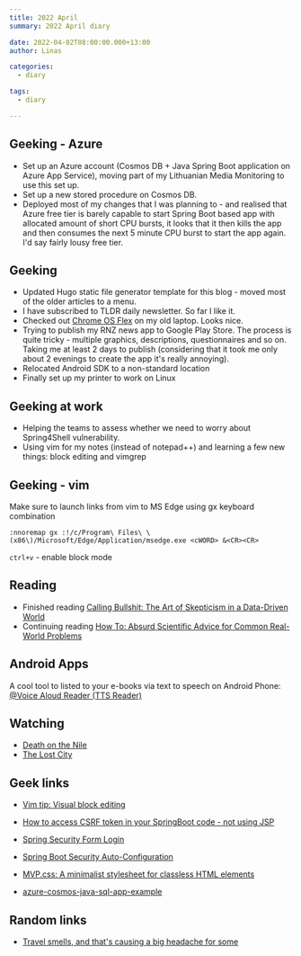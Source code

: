 ```yaml
---
title: 2022 April
summary: 2022 April diary

date: 2022-04-02T08:00:00.000+13:00
author: Linas

categories:
  - diary

tags:
  - diary

---
```


## Geeking - Azure

* Set up an Azure account (Cosmos DB + Java Spring Boot application on Azure App Service), moving part of my Lithuanian Media Monitoring to use this set up.
* Set up a new stored procedure on Cosmos DB.
* Deployed most of my changes that I was planning to - and realised that Azure free tier is barely capable to start Spring Boot based app with allocated amount of short CPU bursts, it looks that it then kills the app and then consumes the next 5 minute CPU burst to start the app again. I'd say fairly lousy free tier.

## Geeking

* Updated Hugo static file generator template for this blog - moved most of the older articles to a menu.
* I have subscribed to TLDR  daily newsletter. So far I like it.
* Checked out [Chrome OS Flex](https://gizmodo.com/how-to-save-old-laptop-install-chrome-os-flex-chromeboo-1848714108) on my old laptop. Looks nice.
* Trying to publish my RNZ news app to Google Play Store. The process is quite tricky - multiple graphics, descriptions, questionnaires and so on. Taking me at least 2 days to publish (considering that it took me only about 2 evenings to create the app it's really annoying).
* Relocated Android SDK to a non-standard location
* Finally set up my printer to work on Linux

## Geeking at work

* Helping the teams to assess whether we need to worry about Spring4Shell vulnerability.
* Using vim for my notes (instead of notepad++) and learning a few new things: block editing and vimgrep

## Geeking - vim

Make sure to launch links from vim to MS Edge using gx keyboard combination
```
:nnoremap gx :!/c/Program\ Files\ \(x86\)/Microsoft/Edge/Application/msedge.exe <cWORD> &<CR><CR>
```

`ctrl+v` - enable block mode

## Reading

* Finished reading [Calling Bullshit: The Art of Skepticism in a Data-Driven World](https://www.goodreads.com/book/show/48889983-calling-bullshit)
* Continuing reading [How To: Absurd Scientific Advice for Common Real-World Problems](https://www.goodreads.com/book/show/43852758-how-to)

## Android Apps

A cool tool to listed to your e-books via text to speech on Android Phone: [@Voice Aloud Reader (TTS Reader)](https://play.google.com/store/apps/details?id=com.hyperionics.avar&gl=US)

## Watching

* [Death on the Nile](https://www.imdb.com/title/tt7657566/)
* [The Lost City](https://m.imdb.com/title/tt13320622/)

## Geek links

* [Vim tip: Visual block editing](https://without-brains.net/2020/08/26/vim-tip-visual-block-editing/)
* [How to access CSRF token in your SpringBoot code - not using JSP](https://stackoverflow.com/a/20960352/1163183)

* [Spring Security Form Login](https://www.baeldung.com/spring-security-login)
* [Spring Boot Security Auto-Configuration](https://www.baeldung.com/spring-boot-security-autoconfiguration)

* [MVP.css: A minimalist stylesheet for classless HTML elements](https://andybrewer.github.io/mvp/)

* [azure-cosmos-java-sql-app-example](https://github.com/Azure-Samples/azure-cosmos-java-sql-app-example)

## Random links

* [Travel smells, and that's causing a big headache for some](https://www.stuff.co.nz/travel/travel-troubles/300570085/travel-smells-and-thats-causing-a-big-headache-for-some)
